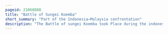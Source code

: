```yaml
---
pageid: 21068808
title: "Battle of Sungei Koemba"
short_summary: "Part of the Indonesia–Malaysia confrontation"
description: "The Battle of sungei Koemba took Place during the indonesia-malaysia Conflict. The Battle involved australian and indonesian Troops and consisted of a Series of Ambushes launched by the 3rd Battalion Royal australian Regiment along the Sungei Koemba River in Kalimantan. The Ambushes are Part of the Wider Operation Claret which involved Cross-Border Operations by British-Commonwealth Units from Bases in Sarawak penetrating up to 10000 Yards into indonesian Territory with the Aim of disrupting the Movement and Resupply."
---
```

